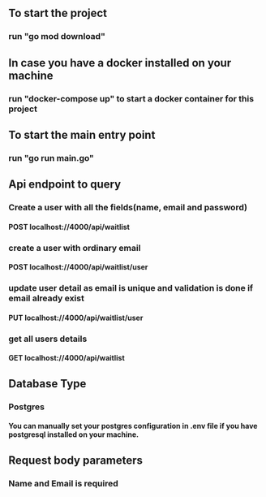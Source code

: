 ## To start the project 
### run "go mod download"

## In case you have a docker installed on your machine
### run "docker-compose up" to start a docker container for this project

## To start the main entry point
### run "go run main.go"

## Api endpoint to query

###    Create a user with all the fields(name, email and password)
####   POST  localhost://4000/api/waitlist

###    create a user with ordinary email
####   POST  localhost://4000/api/waitlist/user

###    update user detail as email is unique and validation is done if email already exist
 ####  PUT  localhost://4000/api/waitlist/user


 ###  get all users details 
 #### GET   localhost://4000/api/waitlist

## Database Type
### Postgres
#### You can manually set your postgres configuration in .env file if you have postgresql installed on your machine.

## Request body parameters
### Name and Email is required

